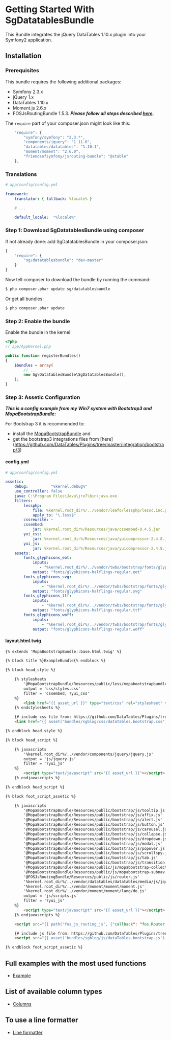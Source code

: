 # Getting Started With SgDatatablesBundle

This Bundle integrates the jQuery DataTables 1.10.x plugin into your Symfony2 application.

## Installation

### Prerequisites

This bundle requires the following additional packages:

* Symfony 2.3.x
* jQuery 1.x
* DataTables 1.10.x
* Moment.js 2.6.x
* FOSJsRoutingBundle 1.5.3. ***Please follow all steps described [here](https://github.com/FriendsOfSymfony/FOSJsRoutingBundle/blob/master/Resources/doc/index.md).***

The `require` part of your composer.json might look like this:

```js
    "require": {
        "symfony/symfony": "2.3.*",
        "components/jquery": "1.11.0",
        "datatables/datatables": "1.10.1",
        "moment/moment": "2.6.0",
        "friendsofsymfony/jsrouting-bundle": "@stable"
    },
```

### Translations

``` yaml
# app/config/config.yml

framework:
    translator: { fallback: %locale% }

    # ...

    default_locale:  "%locale%"
```

### Step 1: Download SgDatatablesBundle using composer

If not already done: add SgDatatablesBundle in your composer.json:

```js
{
    "require": {
        "sg/datatablesbundle": "dev-master"
    }
}
```

Now tell composer to download the bundle by running the command:

``` bash
$ php composer.phar update sg/datatablesbundle
```

Or get all bundles:

``` bash
$ php composer.phar update
```

### Step 2: Enable the bundle

Enable the bundle in the kernel:

``` php
<?php
// app/AppKernel.php

public function registerBundles()
{
    $bundles = array(
        // ...
        new Sg\DatatablesBundle\SgDatatablesBundle(),
    );
}
```

### Step 3: Assetic Configuration

***This is a config example from my Win7 system with Bootstrap3 and MopaBootstrapBundle:***

For Bootstrap 3 it is recommended to:

- install the [MopaBootstrapBundle](https://github.com/phiamo/MopaBootstrapBundle) and
- get the bootstrap3 integrations files from [here] (https://github.com/DataTables/Plugins/tree/master/integration/bootstrap/3)

#### config.yml

``` yaml
# app/config/config.yml

assetic:
    debug:          "%kernel.debug%"
    use_controller: false
    java: C:\Program Files\Java\jre7\bin\java.exe
    filters:
        lessphp:
            file: %kernel.root_dir%/../vendor/leafo/lessphp/lessc.inc.php
            apply_to: "\.less$"
        cssrewrite: ~
        cssembed:
            jar: %kernel.root_dir%/Resources/java/cssembed-0.4.5.jar
        yui_css:
            jar: %kernel.root_dir%/Resources/java/yuicompressor-2.4.8.jar
        yui_js:
            jar: %kernel.root_dir%/Resources/java/yuicompressor-2.4.8.jar
    assets:
        fonts_glyphicons_eot:
            inputs:
               - "%kernel.root_dir%/../vendor/twbs/bootstrap/fonts/glyphicons-halflings-regular.eot"
            output: "fonts/glyphicons-halflings-regular.eot"
        fonts_glyphicons_svg:
            inputs:
                - "%kernel.root_dir%/../vendor/twbs/bootstrap/fonts/glyphicons-halflings-regular.svg"
            output: "fonts/glyphicons-halflings-regular.svg"
        fonts_glyphicons_ttf:
            inputs:
                - "%kernel.root_dir%/../vendor/twbs/bootstrap/fonts/glyphicons-halflings-regular.ttf"
            output: "fonts/glyphicons-halflings-regular.ttf"
        fonts_glyphicons_woff:
            inputs:
                - "%kernel.root_dir%/../vendor/twbs/bootstrap/fonts/glyphicons-halflings-regular.woff"
            output: "fonts/glyphicons-halflings-regular.woff"
```

#### layout.html.twig

``` html
{% extends 'MopaBootstrapBundle::base.html.twig' %}

{% block title %}ExampleBundle{% endblock %}

{% block head_style %}

    {% stylesheets
        '@MopaBootstrapBundle/Resources/public/less/mopabootstrapbundle.less'
        output = 'css/styles.css'
        filter = 'cssembed, ?yui_css'
    %}
        <link href="{{ asset_url }}" type="text/css" rel="stylesheet" media="screen" />
    {% endstylesheets %}

    {# include css file from: https://github.com/DataTables/Plugins/tree/master/integration/bootstrap/3 #}
    <link href="{{ asset('bundles/sgblog/css/dataTables.bootstrap.css') }}" rel="stylesheet" type="text/css" />

{% endblock head_style %}

{% block head_script %}

    {% javascripts
        '%kernel.root_dir%/../vendor/components/jquery/jquery.js'
        output = 'js/jquery.js'
        filter = '?yui_js'
    %}
        <script type="text/javascript" src="{{ asset_url }}"></script>
    {% endjavascripts %}

{% endblock head_script %}

{% block foot_script_assetic %}

    {% javascripts
        '@MopaBootstrapBundle/Resources/public/bootstrap/js/tooltip.js'
        '@MopaBootstrapBundle/Resources/public/bootstrap/js/affix.js'
        '@MopaBootstrapBundle/Resources/public/bootstrap/js/alert.js'
        '@MopaBootstrapBundle/Resources/public/bootstrap/js/button.js'
        '@MopaBootstrapBundle/Resources/public/bootstrap/js/carousel.js'
        '@MopaBootstrapBundle/Resources/public/bootstrap/js/collapse.js'
        '@MopaBootstrapBundle/Resources/public/bootstrap/js/dropdown.js'
        '@MopaBootstrapBundle/Resources/public/bootstrap/js/modal.js'
        '@MopaBootstrapBundle/Resources/public/bootstrap/js/popover.js'
        '@MopaBootstrapBundle/Resources/public/bootstrap/js/scrollspy.js'
        '@MopaBootstrapBundle/Resources/public/bootstrap/js/tab.js'
        '@MopaBootstrapBundle/Resources/public/bootstrap/js/transition.js'
        '@MopaBootstrapBundle/Resources/public/js/mopabootstrap-collection.js'
        '@MopaBootstrapBundle/Resources/public/js/mopabootstrap-subnav.js'
        '@FOSJsRoutingBundle/Resources/public/js/router.js'
        '%kernel.root_dir%/../vendor/datatables/datatables/media/js/jquery.dataTables.js'
        '%kernel.root_dir%/../vendor/moment/moment/moment.js'
        '%kernel.root_dir%/../vendor/moment/moment/lang/de.js'
        output = 'js/scripts.js'
        filter = '?yui_js'
    %}
        <script type="text/javascript" src="{{ asset_url }}"></script>
    {% endjavascripts %}

    <script src="{{ path('fos_js_routing_js', {"callback": "fos.Router.setData"}) }}"></script>

    {# include js file from: https://github.com/DataTables/Plugins/tree/master/integration/bootstrap/3 #}
    <script src="{{ asset('bundles/sgblog/js/dataTables.bootstrap.js') }}" type="text/javascript"></script>

{% endblock foot_script_assetic %}
```

## Full examples with the most used functions

- [Example](./example.md)

## List of available column types

- [Columns](./columns.md)

## To use a line formatter

- [Line formatter](./lineFormatter.md)
